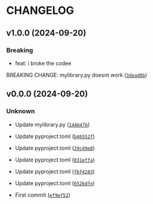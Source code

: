 # CHANGELOG

## v1.0.0 (2024-09-20)

### Breaking

* feat: i broke the codee

BREAKING CHANGE: mylibrary.py doesnt work ([`3dead8b`](https://github.com/hermine-delamaire/mylibrary/commit/3dead8b9f8c32d809ca706426396a81c87e1c14a))

## v0.0.0 (2024-09-20)

### Unknown

* Update mylibrary.py ([`144b47b`](https://github.com/hermine-delamaire/mylibrary/commit/144b47b199a20d319e6df709a42f38132d6bc4ff))

* Update pyproject.toml ([`b46552f`](https://github.com/hermine-delamaire/mylibrary/commit/b46552f2939e554fdf7108f9d85c10707d87806f))

* Update pyproject.toml ([`29c49e8`](https://github.com/hermine-delamaire/mylibrary/commit/29c49e8f7d5cb8a5e15cfebe967a97cdeac5bfe1))

* Update pyproject.toml ([`031effa`](https://github.com/hermine-delamaire/mylibrary/commit/031effafdfaf31235a13fc055772576b9652af73))

* Update pyproject.toml ([`fbf4283`](https://github.com/hermine-delamaire/mylibrary/commit/fbf4283c405350ff1e7ba31377b55b158ac8fbb9))

* Update pyproject.toml ([`652bdfe`](https://github.com/hermine-delamaire/mylibrary/commit/652bdfe17a81ceb7ed91d7688982fd1ea6ca3772))

* First commit ([`ef9ef52`](https://github.com/hermine-delamaire/mylibrary/commit/ef9ef52efc3ed8e31126074d1bf55c7d7dccf37a))
